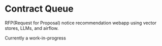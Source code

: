 # Contract Queue

RFP(Request for Proposal) notice recommendation webapp using vector stores, LLMs, and airflow.

Currently a work-in-progress
